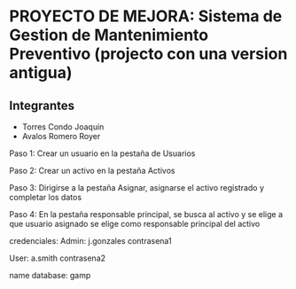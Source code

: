 # PROYECTO DE MEJORA: Sistema de Gestion de Mantenimiento Preventivo (projecto con una version antigua)

## Integrantes
- Torres Condo Joaquin
- Avalos Romero Royer

Paso 1:
Crear un usuario en la pestaña de Usuarios

Paso 2:
Crear un activo en la pestaña Activos

Paso 3:
Dirigirse a la pestaña Asignar, asignarse el activo registrado y completar los datos

Paso 4:
En la pestaña responsable principal, se busca al activo y se elige a que usuario asignado se elige
como responsable principal del activo 

credenciales:
Admin:
j.gonzales
contrasena1

User:
a.smith
contrasena2

name database: gamp
